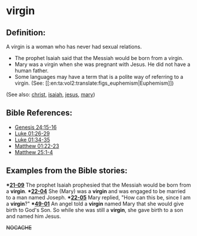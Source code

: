 # virgin #

## Definition: ##

A virgin is a woman who has never had sexual relations.

 * The prophet Isaiah said that the Messiah would be born from a virgin.
 * Mary was a virgin when she was pregnant with Jesus. He did not have a human father.
 * Some languages may have a term that is a polite way of referring to a virgin. (See: [[:en:ta:vol2:translate:figs_euphemism|Euphemism]])

(See also: [christ](../kt/christ.md), [isaiah](../other/isaiah.md), [jesus](../kt/jesus.md), [mary](../other/mary.md))

## Bible References: ##

* [Genesis 24:15-16](https://door43.org/en/bible/notes/gen/24/15)
* [Luke 01:26-29](https://door43.org/en/bible/notes/luk/01/26)
* [Luke 01:34-35](https://door43.org/en/bible/notes/luk/01/34)
* [Matthew 01:22-23](https://door43.org/en/bible/notes/mat/01/22)
* [Matthew 25:1-4](https://door43.org/en/bible/notes/mat/25/01)

## Examples from the Bible stories: ##

  __*[21-09](https://door43.org/en/obs/notes/frames/21-09)__ The prophet Isaiah prophesied that the Messiah would be born from a __virgin__.
  __*[22-04](https://door43.org/en/obs/notes/frames/22-04)__ She (Mary) was a __virgin__ and was engaged to be married to a man named Joseph.
  __*[22-05](https://door43.org/en/obs/notes/frames/22-05)__ Mary replied, "How can this be, since I am a __virgin__?"
  __*[49-01](https://door43.org/en/obs/notes/frames/49-01)__ An angel told a __virgin__ named Mary that she would give birth to God's Son. So while she was still a __virgin__, she gave birth to a son and named him Jesus.



~~NOCACHE~~
